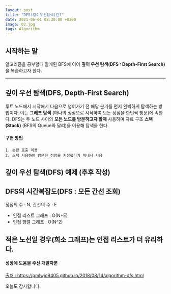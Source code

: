 ```yaml
---
layout: post
title: "DFS(깊이우선탐색)란?"
date: 2021-06-01 08:30:00 +0300
image: 02.jpg
tags: Algorithm
---
```


## 시작하는 말

알고리즘을 공부할때 알게된 BFS에 이어  **깊이 우선 탐색(DFS : Depth-First Search)** 을 복습하고자 한다.

---

## 깊이 우선 탐색(DFS, Depth-First Search)

루트 노드에서 시작해서 다음으로 넘어가기 전 해당 분기를 먼저 완벽하게 탐색하는 방법이다. 이는 **그래프 탐색** (하나의 정점으로 시작하여 모든 정점을 한번씩 방문)에 속한다. DFS는 두 노드 사이의 **모든 노드를 방문하고자 할때** 사용하며 자료 구조 **스택(Stack)** (BFS의 Queue와 달리)을 이용해 탐색을 한다.


#### 구현 방법  

	1. 순환 호출 이용  
	2. 스택 사용하여 방문한 정점을 저장했다가 꺼내서 사용  
	

## 깊이 우선 탐색(DFS) 예제 (추후 작성)  


## DFS의 시간복잡도(DFS : 모든 간선 조회)  

정점의 수 : N, 간선의 수 : E  

 - 인접 리스트 그래프 : O(N+E)  
 - 인접 행렬 그래프 : O(N^2)  

 적은 노선일 경우(희소 그래프)는 인접 리스트가 더 유리하다.  
---

#### 성장에 도움을 주신 개발자분  

[출처 : ](https://gmlwjd9405.github.io/2018/08/14/algorithm-dfs.html) https://gmlwjd9405.github.io/2018/08/14/algorithm-dfs.html  

오늘도 감사합니다.